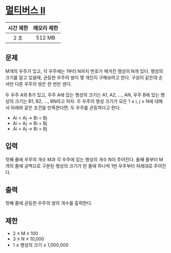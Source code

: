 # [멀티버스 II](https://www.acmicpc.net/problem/18869)

| 시간 제한 | 메모리 제한 |
| :-------: | :---------: |
| 2 초      | 512 MB      |


## 문제

M개의 우주가 있고, 각 우주에는 1부터 N까지 번호가 매겨진 행성이 N개 있다. 행성의 크기를 알고 있을때, 균등한 우주의 쌍이 몇 개인지 구해보려고 한다. 구성이 같은데 순서만 다른 우주의 쌍은 한 번만 센다.

두 우주 A와 B가 있고, 우주 A에 있는 행성의 크기는 A1, A2, ..., AN, 우주 B에 있는 행성의 크기는 B1, B2, ..., BN라고 하자. 두 우주의 행성 크기가 모든 1 ≤ i, j ≤ N에 대해서 아래와 같은 조건을 만족한다면, 두 우주를 균등하다고 한다.

* Ai < Aj → Bi < Bj
* Ai = Aj → Bi = Bj
* Ai > Aj → Bi > Bj


## 입력

첫째 줄에 우주의 개수 M과 각 우주에 있는 행성의 개수 N이 주어진다. 둘째 줄부터 M개의 줄에 공백으로 구분된 행성의 크기가 한 줄에 하나씩 1번 우주부터 차례대로 주어진다.


## 출력

첫째 줄에 균등한 우주의 쌍의 개수를 출력한다.


## 제한

* 2 ≤ M ≤ 100
* 3 ≤ N ≤ 10,000
* 1 ≤ 행성의 크기 ≤ 1,000,000

